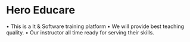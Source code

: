 # Hero Educare

•	This is a It & Software training platform
•	We will provide best teaching quality.
•	Our instructor all time ready for serving their skills.
